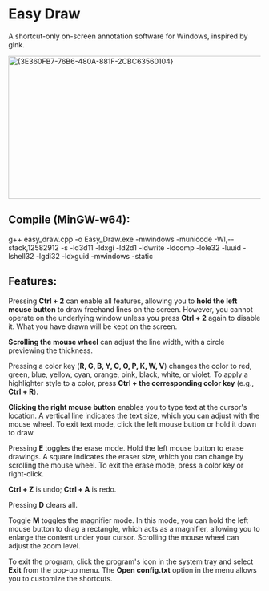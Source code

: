 # Easy Draw
A shortcut-only on-screen annotation software for Windows, inspired by gInk.

<img width="950" height="285" alt="{3E360FB7-76B6-480A-881F-2CBC63560104}" src="https://github.com/user-attachments/assets/cdc34d78-20fb-4a25-a903-a91a7cd54bcf" />

## Compile (MinGW-w64):
g++ easy_draw.cpp -o Easy_Draw.exe -mwindows -municode -Wl,--stack,12582912 -s -ld3d11 -ldxgi -ld2d1 -ldwrite -ldcomp -lole32 -luuid -lshell32 -lgdi32 -ldxguid -mwindows -static

## Features:
Pressing **Ctrl + 2** can enable all features, allowing you to **hold the left mouse button** to draw freehand lines on the screen. 
However, you cannot operate on the underlying window unless you press **Ctrl + 2** again to disable it. What you have drawn will be kept on the screen.

**Scrolling the mouse wheel** can adjust the line width, with a circle previewing the thickness.

Pressing a color key (**R, G, B, Y, C, O, P, K, W, V**) changes the color to red, green, blue, yellow, cyan, orange, pink, black, white, or violet.
To apply a highlighter style to a color, press **Ctrl + the corresponding color key** (e.g., **Ctrl + R**).

**Clicking the right mouse button** enables you to type text at the cursor's location. A vertical line indicates the text size, which you can adjust with the mouse wheel. To exit text mode, click the left mouse button or hold it down to draw.

Pressing **E** toggles the erase mode. Hold the left mouse button to erase drawings. A square indicates the eraser size, which you can change by scrolling the mouse wheel. To exit the erase mode, press a color key or right-click.

**Ctrl + Z** is undo; **Ctrl + A** is redo.

Pressing **D** clears all.

Toggle **M** toggles the magnifier mode. In this mode, you can hold the left mouse button to drag a rectangle, which acts as a magnifier, allowing you to enlarge the content under your cursor. Scrolling the mouse wheel can adjust the zoom level.

To exit the program, click the program's icon in the system tray and select **Exit** from the pop-up menu. The **Open config.txt** option in the menu allows you to customize the shortcuts.
